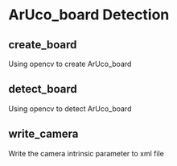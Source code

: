 # ArUco_board Detection
## create_board
Using opencv to create ArUco_board
## detect_board
Using opencv to detect ArUco_board
## write_camera
Write the camera intrinsic parameter to xml file
